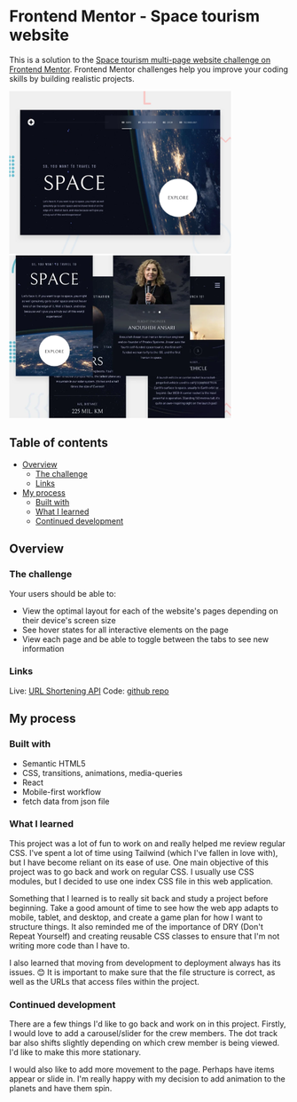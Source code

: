 # Frontend Mentor - Space tourism website

This is a solution to the [Space tourism multi-page website challenge on Frontend Mentor](https://www.frontendmentor.io/challenges/space-tourism-multipage-website-gRWj1URZ3). Frontend Mentor challenges help you improve your coding skills by building realistic projects. 

<img src="./src/screenshots/screenshot-desktop.jpg" alt="desktop" width="400"/>
<img src="./src/screenshots/screenshot-mobile.png" alt="mobile" width="400"/>


## Table of contents
 
- [Overview](#overview)
  - [The challenge](#the-challenge)
  - [Links](#links)
- [My process](#my-process)
  - [Built with](#built-with)
  - [What I learned](#what-i-learned)
  - [Continued development](#continued-development)


## Overview

### The challenge

Your users should be able to:

- View the optimal layout for each of the website's pages depending on their device's screen size
- See hover states for all interactive elements on the page
- View each page and be able to toggle between the tabs to see new information

### Links

Live: [URL Shortening API](https://space-tourism-gm.vercel.app/)
Code: [github repo](https://github.com/minezzig/frontend-mentor/tree/main/space-tourism)

## My process

### Built with

- Semantic HTML5
- CSS, transitions, animations, media-queries
- React
- Mobile-first workflow
- fetch data from json file

### What I learned

This project was a lot of fun to work on and really helped me review regular CSS. I've spent a lot of time using Tailwind (which I've fallen in love with), but I have become reliant on its ease of use. One main objective of this project was to go back and work on regular CSS. I usually use CSS modules, but I decided to use one index CSS file in this web application.

Something that I learned is to really sit back and study a project before beginning. Take a good amount of time to see how the web app adapts to mobile, tablet, and desktop, and create a game plan for how I want to structure things. It also reminded me of the importance of DRY (Don't Repeat Yourself) and creating reusable CSS classes to ensure that I'm not writing more code than I have to.

I also learned that moving from development to deployment always has its issues. 😊 It is important to make sure that the file structure is correct, as well as the URLs that access files within the project.

### Continued development

There are a few things I'd like to go back and work on in this project. Firstly, I would love to add a carousel/slider for the crew members. The dot track bar also shifts slightly depending on which crew member is being viewed. I'd like to make this more stationary.

I would also like to add more movement to the page. Perhaps have items appear or slide in. I'm really happy with my decision to add animation to the planets and have them spin.